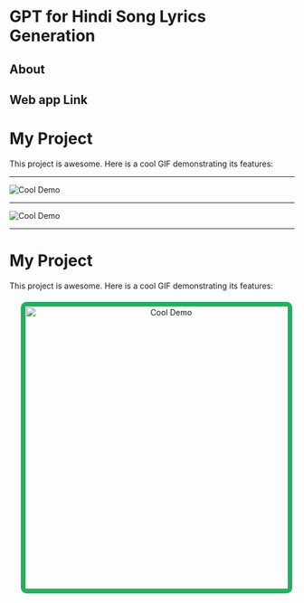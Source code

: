 # GPT for Hindi Song Lyrics Generation

## About

## Web app Link

# My Project

This project is awesome. Here is a cool GIF demonstrating its features:
____________________________________
![Cool Demo](https://github.com/adityapande1/lyrics-gpt/blob/main/media/gifs/g1.gif)
____________________________________
![Cool Demo](https://github.com/adityapande1/lyrics-gpt/blob/main/media/gifs/g4.gif)
___________________________________________________
# My Project

This project is awesome. Here is a cool GIF demonstrating its features:

<div style="text-align: center; margin: 20px;">
  <img src="https://github.com/adityapande1/lyrics-gpt/blob/main/media/gifs/g4.gif" alt="Cool Demo" style="border: 8px solid  #27AE60; border-radius: 10px; width: 500px; height: 500px;">
</div>

